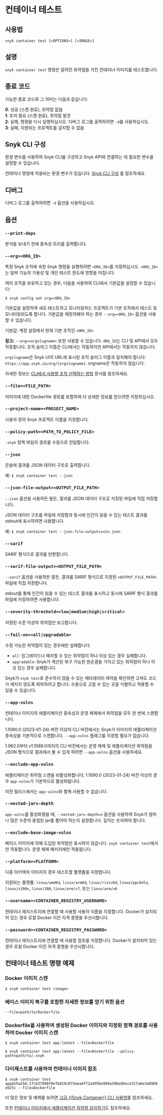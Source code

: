 # 컨테이너 테스트

## 사용법

`snyk container test [<OPTIONS>] [<IMAGE>]`

## 설명

`snyk container test` 명령은 알려진 취약점을 가진 컨테이너 이미지를 테스트합니다.

## 종료 코드

가능한 종료 코드와 그 의미는 다음과 같습니다:

**0**: 성공 (스캔 완료), 취약점 없음\
**1**: 조치 필요 (스캔 완료), 취약점 발견\
**2**: 실패, 명령을 다시 실행하십시오. 디버그 로그를 출력하려면 `-d`를 사용하십시오.\
**3**: 실패, 지원되는 프로젝트를 감지할 수 없음

## Snyk CLI 구성

환경 변수를 사용하여 Snyk CLI를 구성하고 Snyk API와 연결하는 데 필요한 변수를 설정할 수 있습니다.

컨테이너 명령에 적용되는 환경 변수가 있습니다. [Snyk CLI 구성](https://docs.snyk.io/features/snyk-cli/configure-the-snyk-cli) 를 참조하세요.

## 디버그

디버그 로그를 출력하려면 `-d` 옵션을 사용하십시오.

## 옵션

### `--print-deps`

분석을 보내기 전에 종속성 트리를 출력합니다.

### `--org=<ORG_ID>`

특정 Snyk 조직에 속한 Snyk 명령을 실행하려면 `<ORG_ID>`를 지정하십시오. `<ORG_ID>`는 일부 기능의 가용성 및 개인 테스트 한도에 영향을 미칩니다.

여러 조직을 보유하고 있는 경우, 다음을 사용하여 CLI에서 기본값을 설정할 수 있습니다:

`$ snyk config set org=<ORG_ID>`

기본값을 설정하여 새로 테스트하고 모니터링하는 프로젝트가 기본 조직에서 테스트 및 모니터링되도록 합니다. 기본값을 재정의해야 하는 경우 `--org=<ORG_ID>` 옵션을 사용할 수 있습니다.

기본값: 계정 설정에서 현재 기본 조직인 `<ORG_ID>`

**참고:** `--org=<orgslugname>` 또한 사용할 수 있습니다. `ORG_ID`는 CLI 및 API에서 모두 작동합니다. 조직 슬러그 이름은 CLI에서는 작동하지만 API에서는 작동하지 않습니다.

`orgslugname`은 Snyk UI의 URL에 표시된 조직 슬러그 이름과 일치해야 합니다: `https://app.snyk.io/org/[orgslugname]`. orgname은 작동하지 않습니다.

자세한 정보는 [CLI에서 사용할 조직 선택하는 방법](https://docs.snyk.io/snyk-cli/scan-and-maintain-projects-using-the-cli/how-to-select-the-organization-to-use-in-the-cli) 문서를 참조하세요.

### `--file=<FILE_PATH>`

이미지에 대한 Dockerfile 경로를 포함하여 더 상세한 정보를 얻으려면 지정하십시오.

### `--project-name=<PROJECT_NAME>`

사용자 정의 Snyk 프로젝트 이름을 지정합니다.

### `--policy-path=<PATH_TO_POLICY_FILE>`

`.snyk` 정책 파일의 경로를 수동으로 전달합니다.

### `--json`

콘솔에 결과를 JSON 데이터 구조로 출력합니다.

예: `$ snyk container test --json`

### `--json-file-output=<OUTPUT_FILE_PATH>`

`--json` 옵션을 사용하든 말든, 결과를 JSON 데이터 구조로 지정된 파일에 직접 저장합니다.

JSON 데이터 구조를 파일에 저장함과 동시에 인간이 읽을 수 있는 테스트 결과를 stdout에 표시하려면 사용합니다.

예: `$ snyk container test --json-file-output=vuln.json`

### `--sarif`

SARIF 형식으로 결과를 반환합니다.

### `--sarif-file-output=<OUTPUT_FILE_PATH>`

`--sarif` 옵션을 사용하든 말든, 결과를 SARIF 형식으로 지정된 `<OUTPUT_FILE_PATH>` 파일에 직접 저장합니다.

stdout를 통해 인간이 읽을 수 있는 테스트 결과를 표시하고 동시에 SARIF 형식 결과를 파일에 저장하려면 사용합니다.

### `--severity-threshold=<low|medium|high|critical>`

지정된 수준 이상의 취약점만 보고합니다.

### `--fail-on=<all|upgradable>`

수정 가능한 취약점이 있는 경우에만 실패합니다.

* `all`: 업그레이드나 패치할 수 있는 취약점이 하나 이상 있는 경우 실패합니다.
* `upgradable`: Snyk가 계산된 복구 가능한 원순결을 가지고 있는 취약점이 하나 이상 있는 경우 실패합니다.

Snyk가 `snyk test`로 준수하지 않을 수 있는 메타데이터 제약을 확인하면 고쳐도 코드가 깨지지 않도록 회피하려고 합니다. 수동으로 고칠 수 있는 곳을 식별하고 적용할 수 있을 수 있습니다.

### `--app-vulns`

컨테이너 이미지의 애플리케이션 종속성과 운영 체제에서 취약점을 모두 한 번에 스캔합니다.

1.1090.0 (2023-01-24) 버전 이상의 CLI 버전에서는 Snyk가 이미지의 애플리케이션 종속성을 기본적으로 스캔합니다. `--app-vulns` 플래그를 지정할 필요가 없습니다.

1.962.0부터 v1.1089.0까지의 CLI 버전에서는 운영 체제 및 애플리케이션 취약점을 JSON 형식으로 결과에서 볼 수 있게 하려면 `--app-vulns` 옵션을 사용하세요.

### `--exclude-app-vulns`

애플리케이션 취약점 스캔을 비활성화합니다; 1.1090.0 (2023-01-24) 버전 이상의 경우 `app-vulns`가 기본적으로 활성화됩니다.

이전 릴리스에서는 `app-vulns`와 함께 사용할 수 없습니다.

### `--nested-jars-depth`

`app-vulns`를 활성화했을 때, `--nested-jars-depth=n` 옵션을 사용하여 Snyk가 얼마나 많은 수준의 중첩된 jar를 풀어야 하는지 설정합니다. 깊이는 숫자여야 합니다.

### `--exclude-base-image-vulns`

베이스 이미지에 의해 도입된 취약점만 표시하지 않습니다. `snyk container test`에서만 작동합니다. 운영 체제 패키지에만 적용됩니다.

### `--platform=<PLATFORM>`

다중 아키텍처 이미지의 경우 테스트할 플랫폼을 지정합니다.

지원되는 플랫폼: `linux/amd64`, `linux/arm64`, `linux/riscv64`, `linux/ppc64le`, `linux/s390x`, `linux/386`, `linux/arm/v7`, 또는 `linux/arm/v6`

### `--username=<CONTAINER_REGISTRY_USERNAME>`

컨테이너 레지스트리에 연결할 때 사용할 사용자 이름을 지정합니다. Docker가 설치되어 있는 경우 로컬 Docker 이진 자격 증명을 우선시합니다.

### `--password=<CONTAINER_REGISTRY_PASSWORD>`

컨테이너 레지스트리에 연결할 때 사용할 암호를 지정합니다. Docker가 설치되어 있는 경우 로컬 Docker 이진 자격 증명을 우선시합니다.

## 컨테이너 테스트 명령 예제

### Docker 이미지 스캔

`$ snyk container test <image>`

### 베이스 이미지 복구를 포함한 자세한 정보를 얻기 위한 옵션

`--file=path/to/Dockerfile`

### Dockerfile을 사용하여 생성된 Docker 이미지와 지정된 정책 경로를 사용하여 Docker 이미지 스캔

`$ snyk container test app:latest --file=Dockerfile`

`$ snyk container test app:latest --file=Dockerfile --policy-path=path/to/.snyk`

### 다이제스트를 사용하여 컨테이너 이미지 참조

`$ snyk container test app@sha256:17cb37098f0efb819c075eea4ff2a495be909a396e86ece317a6e3a8968e025c --file=Dockerfile`

더 많은 정보 및 예제를 보려면 [고급 {{Snyk Container}} CLI 사용법](https://docs.snyk.io/snyk-container/snyk-cli-for-container-security/advanced-snyk-container-cli-usage)를 참조하세요.

또한 [컨테이너 이미지에서 애플리케이션 취약점 감지하기](https://docs.snyk.io/scan-using-snyk/snyk-container/use-snyk-container-from-the-web-ui/detect-application-vulnerabilities-in-container-images)도 참조하세요.